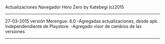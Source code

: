 Actualizaciones Navegador Hero Zero by Katebegi (c)2015
_____________________

27-03-2015
  versión Merengue: 6.0
      -Agregadas actualizaciones, desde apk. Independendiente de Playstore.
      -Agregado visor de cambios de las versiones
_____________________
